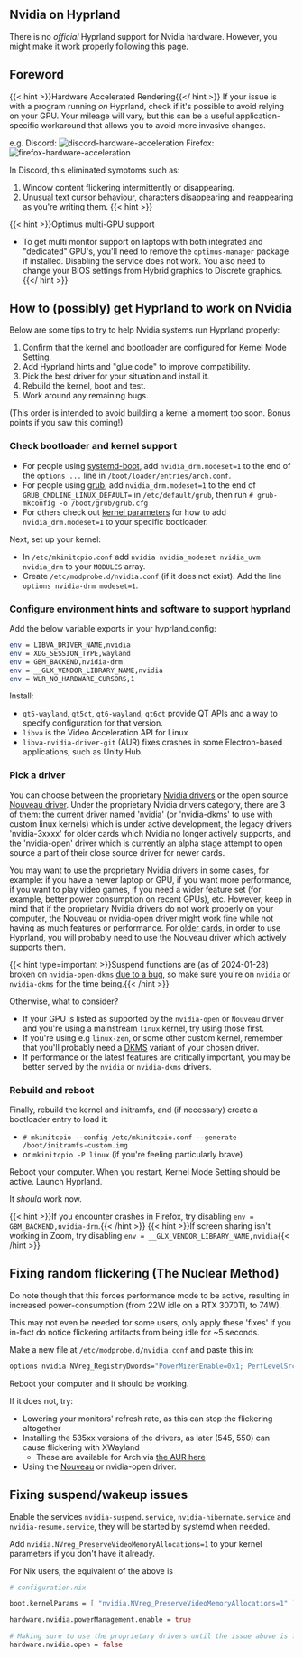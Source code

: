 ## Nvidia on Hyprland
There is no _official_ Hyprland support for Nvidia hardware. However, you might make it work properly following this page. 

## Foreword

{{< hint >}}Hardware Accelerated Rendering{{</ hint >}}
If your issue is with a program running _on_ Hyprland, check if it's possible to avoid relying on your GPU. 
Your mileage will vary, but this can be a useful application-specific workaround that allows you to avoid more invasive changes.

e.g. Discord: ![discord-hardware-acceleration](https://github.com/hyprwm/hyprland-wiki/assets/788471/ac1398fe-00ab-4b52-9c04-1189400fb0c5)
Firefox: ![firefox-hardware-acceleration](https://github.com/hyprwm/hyprland-wiki/assets/788471/9f69eda1-eb8e-41aa-a0d0-a463975441ab)

In Discord, this eliminated symptoms such as:
  1. Window content flickering intermittently or disappearing.
  2. Unusual text cursor behaviour, characters disappearing and reappearing as you're writing them.
{{< hint >}}

{{< hint >}}Optimus multi-GPU support
- To get multi monitor support on laptops with both integrated and "dedicated" GPU's, you'll need to remove the `optimus-manager` package if installed. Disabling the service does not work. You also need to change your BIOS settings from Hybrid graphics to Discrete graphics.{{</ hint >}}

## How to (possibly) get Hyprland to work on Nvidia
Below are some tips to try to help Nvidia systems run Hyprland properly:
1. Confirm that the kernel and bootloader are configured for Kernel Mode Setting.
2. Add Hyprland hints and "glue code" to improve compatibility.
3. Pick the best driver for your situation and install it.
4. Rebuild the kernel, boot and test.
5. Work around any remaining bugs.
   
(This order is intended to avoid building a kernel a moment too soon. Bonus points if you saw this coming!)

### Check bootloader and kernel support
- For people using [systemd-boot](https://wiki.archlinux.org/title/systemd-boot), add `nvidia_drm.modeset=1` to the end of the `options ...` line in `/boot/loader/entries/arch.conf`.
- For people using [grub](https://wiki.archlinux.org/title/GRUB), add `nvidia_drm.modeset=1` to the end of `GRUB_CMDLINE_LINUX_DEFAULT=` in `/etc/default/grub`, then run `# grub-mkconfig -o /boot/grub/grub.cfg`
- For others check out [kernel parameters](https://wiki.archlinux.org/title/Kernel_parameters) for how to add `nvidia_drm.modeset=1` to your specific bootloader.

Next, set up your kernel:
- In `/etc/mkinitcpio.conf` add `nvidia nvidia_modeset nvidia_uvm nvidia_drm` to your `MODULES` array.
- Create `/etc/modprobe.d/nvidia.conf` (if it does not exist). Add the line `options nvidia-drm modeset=1`.

### Configure environment hints and software to support hyprland
Add the below variable exports in your hyprland.config:
```sh
env = LIBVA_DRIVER_NAME,nvidia
env = XDG_SESSION_TYPE,wayland
env = GBM_BACKEND,nvidia-drm
env = __GLX_VENDOR_LIBRARY_NAME,nvidia
env = WLR_NO_HARDWARE_CURSORS,1
```

Install:
 - `qt5-wayland`, `qt5ct`, `qt6-wayland`, `qt6ct` provide QT APIs and a way to specify configuration for that version.
 -  `libva` is the Video Acceleration API for Linux
 -  `libva-nvidia-driver-git` (AUR) fixes crashes in some Electron-based applications, such as Unity Hub.

### Pick a driver 
You can choose between the proprietary [Nvidia drivers](https://wiki.archlinux.org/title/NVIDIA) or the open source [Nouveau driver](https://wiki.archlinux.org/title/Nouveau). Under the proprietary Nvidia drivers category, there are 3 of them: the current driver named 'nvidia' (or 'nvidia-dkms' to use with custom linux kernels) which is under active development, the legacy drivers 'nvidia-3xxxx' for older cards which Nvidia no longer actively supports, and the 'nvidia-open' driver which is currently an alpha stage attempt to open source a part of their close source driver for newer cards.

You may want to use the proprietary Nvidia drivers in some cases, for example: if you have a newer laptop or GPU, if you want more performance, if you want to play video games, if you need a wider feature set (for example, better power consumption on recent GPUs), etc. However, keep in mind that if the proprietary Nvidia drivers do not work properly on your computer, the Nouveau or nvidia-open driver might work fine while not having as much features or performance. For [older cards](https://wiki.archlinux.org/title/NVIDIA#Unsupported_drivers), in order to use Hyprland, you will probably need to use the Nouveau driver which actively supports them.

{{< hint type=important >}}Suspend functions are (as of 2024-01-28) broken on `nvidia-open-dkms` [due to a bug](https://github.com/NVIDIA/open-gpu-kernel-modules/issues/472), so make sure you're on `nvidia` or `nvidia-dkms` for the time being.{{< /hint >}}

Otherwise, what to consider?
- If your GPU is listed as supported by the `nvidia-open` or `Nouveau` driver and you're using a mainstream `linux` kernel, try using those first.
- If you're using e.g `linux-zen`, or some other custom kernel, remember that you'll probably need a [DKMS](https://askubuntu.com/q/408605) variant of your chosen driver.
- If performance or the latest features are critically important, you may be better served by the `nvidia` or `nvidia-dkms` drivers.

### Rebuild and reboot
Finally, rebuild the kernel and initramfs, and (if necessary) create a bootloader entry to load it:
- `# mkinitcpio --config /etc/mkinitcpio.conf --generate /boot/initramfs-custom.img`
- or `mkinitcpio -P linux` (if you're feeling particularly brave)

Reboot your computer. When you restart, Kernel Mode Setting should be active.
Launch Hyprland. 

It _should_ work now.

{{< hint >}}If you encounter crashes in Firefox, try disabling `env = GBM_BACKEND,nvidia-drm`.{{< /hint >}}
{{< hint >}}If screen sharing isn't working in Zoom, try disabling `env = __GLX_VENDOR_LIBRARY_NAME,nvidia`{{< /hint >}}

## Fixing random flickering (The Nuclear Method)

Do note though that this forces performance mode to be active, resulting in
increased power-consumption (from 22W idle on a RTX 3070TI, to 74W).

This may not even be needed for some users, only apply these 'fixes' if you
in-fact do notice flickering artifacts from being idle for ~5 seconds.

Make a new file at `/etc/modprobe.d/nvidia.conf` and paste this in:

```sh
options nvidia NVreg_RegistryDwords="PowerMizerEnable=0x1; PerfLevelSrc=0x2222; PowerMizerLevel=0x3; PowerMizerDefault=0x3; PowerMizerDefaultAC=0x3"
```

Reboot your computer and it should be working.

If it does not, try:
- Lowering your monitors' refresh rate, as this can stop the flickering altogether
- Installing the 535xx versions of the drivers, as later (545, 550) can cause flickering with XWayland
  - These are available for Arch via [the AUR here](https://aur.archlinux.org/packages?O=0&K=535xx)
- Using the [Nouveau](https://wiki.archlinux.org/title/Nouveau) or nvidia-open driver.

## Fixing suspend/wakeup issues

Enable the services `nvidia-suspend.service`, `nvidia-hibernate.service` and `nvidia-resume.service`, they will be started by systemd when needed.

Add `nvidia.NVreg_PreserveVideoMemoryAllocations=1` to your kernel parameters if you don't have it already.

For Nix users, the equivalent of the above is
```nix
# configuration.nix

boot.kernelParams = [ "nvidia.NVreg_PreserveVideoMemoryAllocations=1" ];

hardware.nvidia.powerManagement.enable = true

# Making sure to use the proprietary drivers until the issue above is fixed upstream
hardware.nvidia.open = false 

```
